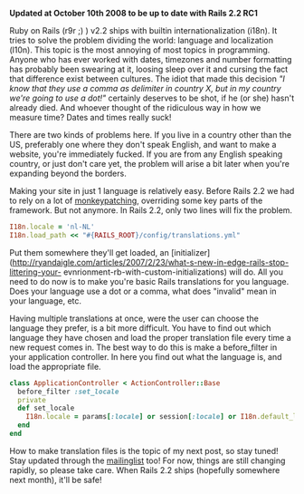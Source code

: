 **Updated at October 10th 2008 to be up to date with Rails 2.2 RC1**

Ruby on Rails (r9r ;) ) v2.2 ships with builtin internationalization (i18n). It tries to solve the
problem dividing the world: language and localization (l10n). This topic is the most annoying of
most topics in programming. Anyone who has ever worked with dates, timezones and number formatting
has probably been swearing at it, loosing sleep over it and cursing the fact that difference exist
between cultures. The idiot that made this decision *"I know that they use a comma as delimiter in
country X, but in my country we're going to use a dot!"* certainly deserves to be shot, if he (or
she) hasn't already died. And whoever thought of the ridiculous way in how we measure time? Dates
and times really suck!

There are two kinds of problems here. If you live in a country other than the US, preferably one
where they don't speak English, and want to make a website, you're immediately fucked. If you are
from any English speaking country, or just don't care yet, the problem will arise a bit later when
you're expanding beyond the borders.

Making your site in just 1 language is relatively easy. Before Rails 2.2 we had to rely on a lot of
[monkeypatching](http://agilewebdevelopment.com/plugins/dutchify), overriding some key parts of the
framework. But not anymore. In Rails 2.2, only two lines will fix the problem.

``` ruby
I18n.locale = 'nl-NL'
I18n.load_path << "#{RAILS_ROOT}/config/translations.yml"
```

Put them somewhere they'll get loaded, an
[initializer](http://ryandaigle.com/articles/2007/2/23/what-s-new-in-edge-rails-stop-littering-your-
evnrionment-rb-with-custom-initializations) will do. All you need to do now is to make you're basic
Rails translations for you language. Does your language use a dot or a comma, what does "invalid"
mean in your language, etc.

Having multiple translations at once, were the user can choose the language they prefer, is a bit
more difficult. You have to find out which language they have chosen and load the proper translation
file every time a new request comes in. The best way to do this is make a before_filter in your
application controller. In here you find out what the language is, and load the appropriate file.

``` ruby
class ApplicationController < ActionController::Base
  before_filter :set_locale
  private
  def set_locale
    I18n.locale = params[:locale] or session[:locale] or I18n.default_locale
  end
end
```

How to make translation files is the topic of my next post, so stay tuned! Stay updated through the
[mailinglist](http://groups.google.com/group/rails-i18n/) too! For now, things are still changing
rapidly, so please take care. When Rails 2.2 ships (hopefully somewhere next month), it'll be safe!
